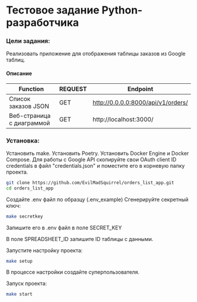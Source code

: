 # Тестовое задание Python-разработчика

### Цели задания:

Реализовать приложение для отображения таблицы заказов из Google таблиц.

#### Описание

| Function                  | REQUEST | Endpoint                           |
|---------------------------|---------|------------------------------------|
| Список заказов JSON       | GET     | http://0.0.0.0:8000/api/v1/orders/ |
| Веб-страница с диаграммой | GET     | http://localhost:3000/             |

### Установка:

Установить make. Установить Poetry. Установить Docker Engine и Docker Compose.
Для работы с Google API скопируйте свои OAuth client ID credentials в файл "credentials.json" и поместите его в корневую папку проекта. 

```bash
git clone https://github.com/EvilMadSquirrel/orders_list_app.git
cd orders_list_app
```
Создайте .env файл по образцу (.env_example)
Сгенерируйте секретный ключ:
```bash
make secretkey
```
Запишите его в .env файл в поле SECRET_KEY

В поле SPREADSHEET_ID запишите ID таблицы с данными.

Запустите настройку проекта:

```bash
make setup
```

В процессе настройки создайте суперпользователя.

Запуск проекта:

```bash
make start
```


